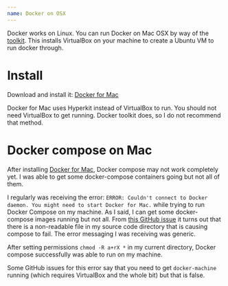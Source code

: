 ```yaml
---
name: Docker on OSX
---
```


Docker works on Linux. You can run Docker on Mac OSX by way of the [toolkit](https://docs.docker.com/engine/installation/mac/). This installs VirtualBox on your machine to create a Ubuntu VM to run docker through.

# Install

Download and install it: [Docker for Mac](https://www.docker.com/docker-mac)

Docker for Mac uses Hyperkit instead of VirtualBox to run. You should not need VirtualBox to get running. Docker toolkit does, so I do not recommend that method. 

# Docker compose on Mac

After installing [Docker for Mac](https://www.docker.com/docker-mac), Docker compose may not work completely yet. I was able to get some docker-compose containers going but not all of them.

I regularly was receiving the error: `ERROR: Couldn't connect to Docker daemon. You might need to start Docker for Mac.` while trying to run Docker Compose on my machine. As I said, I can get some docker-compose images running but not all. From [this GitHub issue](https://github.com/docker/compose/issues/4462) it turns out that there is a non-readable file in my source code directory that is causing compose to fail. The error messaging I was receiving was generic.

After setting permissions `chmod -R a+rX *` in my current directory, Docker compose successfully was able to run on my machine.

Some GitHub issues for this error say that you need to get `docker-machine` running (which requires VirtualBox and the whole bit) but that is false.
